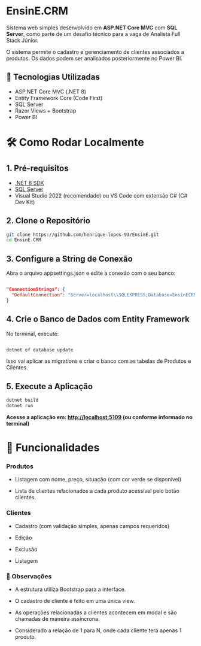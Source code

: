 
# EnsinE.CRM

Sistema web simples desenvolvido em **ASP.NET Core MVC** com **SQL Server**, como parte de um desafio técnico para a vaga de Analista Full Stack Júnior.

O sistema permite o cadastro e gerenciamento de clientes associados a produtos. Os dados podem ser analisados posteriormente no Power BI.

## 🚀 Tecnologias Utilizadas

- ASP.NET Core MVC (.NET 8)
- Entity Framework Core (Code First)
- SQL Server
- Razor Views + Bootstrap
- Power BI


# 🛠️ Como Rodar Localmente

## 1. **Pré-requisitos**

- [.NET 8 SDK](https://dotnet.microsoft.com/download)
- [SQL Server](https://www.microsoft.com/pt-br/sql-server/sql-server-downloads)
- Visual Studio 2022 (recomendado) ou VS Code com extensão C# (C# Dev Kit)


## 2. **Clone o Repositório**

```bash
git clone https://github.com/henrique-lopes-93/EnsinE.git
cd EnsinE.CRM
```
## 3. Configure a String de Conexão
Abra o arquivo appsettings.json e edite a conexão com o seu banco:

```json

"ConnectionStrings": {
  "DefaultConnection": "Server=localhost\\SQLEXPRESS;Database=EnsinECRM;Trusted_Connection=True;TrustServerCertificate=True;"
}

```

## 4. Crie o Banco de Dados com Entity Framework
No terminal, execute:
```bash

dotnet ef database update
```
Isso vai aplicar as migrations e criar o banco com as tabelas de Produtos e Clientes.

## 5. Execute a Aplicação
```bash
dotnet build
dotnet run
```

**Acesse a aplicação em: [http://localhost:5109](http://localhost:5109) (ou conforme informado no terminal)**





# 📌 Funcionalidades

### Produtos
- Listagem com nome, preço, situação (com cor verde se disponível)

- Lista de clientes relacionados a cada produto acessível pelo botão clientes.

### Clientes
- Cadastro (com validação simples, apenas campos requeridos)

- Edição

- Exclusão

- Listagem

### 📝 Observações

- A estrutura utiliza Bootstrap para a interface.

- O cadastro de cliente é feito em uma única view.

- As operações relacionadas a clientes acontecem em modal e são chamadas de maneira assíncrona.

- Considerado a relação de 1 para N, onde cada cliente terá apenas 1 produto.





